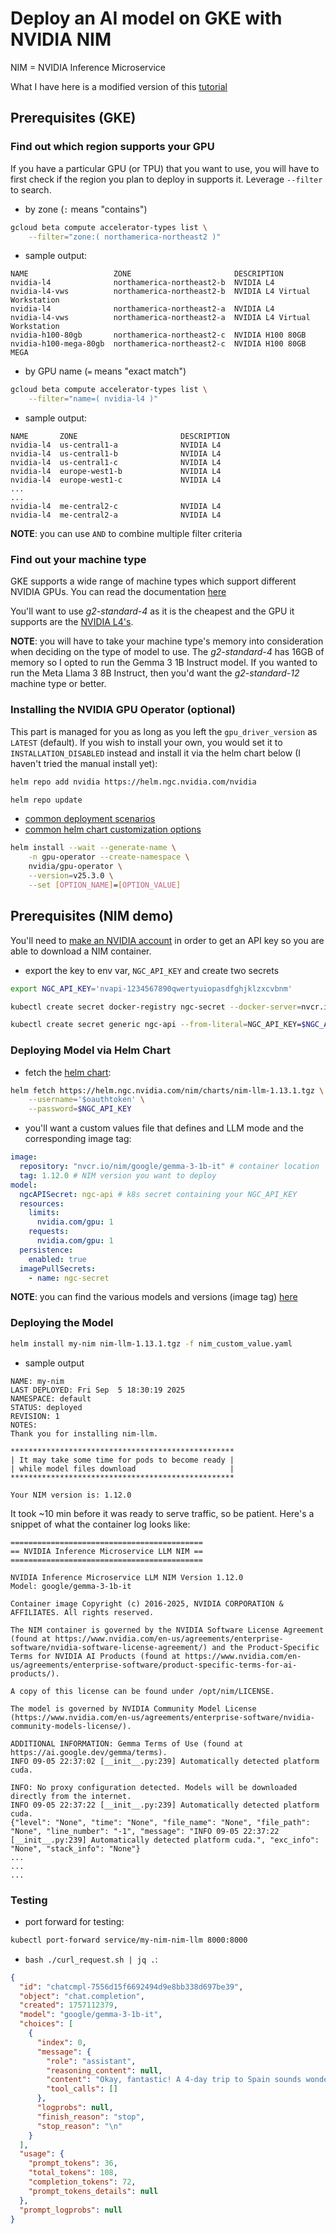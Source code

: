 # Deploy an AI model on GKE with NVIDIA NIM

NIM = NVIDIA Inference Microservice

What I have here is a modified version of this [tutorial](https://docs.nvidia.com/nim/large-language-models/latest/deploy-helm.html)


## Prerequisites (GKE)
### Find out which region supports your GPU
If you have a particular GPU (or TPU) that you want to use, you will have to first check if the region you plan to deploy in supports it. Leverage `--filter` to search.

- by zone (`:` means "contains")
```sh
gcloud beta compute accelerator-types list \
    --filter="zone:( northamerica-northeast2 )"
```
- sample output:
```console
NAME                   ZONE                       DESCRIPTION
nvidia-l4              northamerica-northeast2-b  NVIDIA L4
nvidia-l4-vws          northamerica-northeast2-b  NVIDIA L4 Virtual Workstation
nvidia-l4              northamerica-northeast2-a  NVIDIA L4
nvidia-l4-vws          northamerica-northeast2-a  NVIDIA L4 Virtual Workstation
nvidia-h100-80gb       northamerica-northeast2-c  NVIDIA H100 80GB
nvidia-h100-mega-80gb  northamerica-northeast2-c  NVIDIA H100 80GB MEGA
```

- by GPU name (`=` means "exact match")
```sh
gcloud beta compute accelerator-types list \
    --filter="name=( nvidia-l4 )"
```
- sample output:
```console
NAME       ZONE                       DESCRIPTION
nvidia-l4  us-central1-a              NVIDIA L4
nvidia-l4  us-central1-b              NVIDIA L4
nvidia-l4  us-central1-c              NVIDIA L4
nvidia-l4  europe-west1-b             NVIDIA L4
nvidia-l4  europe-west1-c             NVIDIA L4
...
...
nvidia-l4  me-central2-c              NVIDIA L4
nvidia-l4  me-central2-a              NVIDIA L4
```

**NOTE**: you can use `AND` to combine multiple filter criteria


### Find out your machine type
GKE supports a wide range of machine types which support different NVIDIA GPUs.  You can read the documentation [here](https://cloud.google.com/compute/docs/accelerator-optimized-machines)

You'll want to use *g2-standard-4* as it is the cheapest and the GPU it supports are the [NVIDIA L4's](https://cloud.google.com/compute/docs/gpus#l4-gpus).

**NOTE**: you will have to take your machine type's memory into consideration when deciding on the type of model to use.  The *g2-standard-4* has 16GB of memory so I opted to run the Gemma 3 1B Instruct model. If you wanted to run the Meta Llama 3 8B Instruct, then you'd want the *g2-standard-12* machine type or better.


### Installing the NVIDIA GPU Operator (optional)
This part is managed for you as long as you left the `gpu_driver_version` as `LATEST` (default).  If you wish to install your own, you would set it to `INSTALLATION_DISABLED` instead and install it via the helm chart below (I haven't tried the manual install yet):
```sh
helm repo add nvidia https://helm.ngc.nvidia.com/nvidia

helm repo update
```

- [common deployment scenarios](https://docs.nvidia.com/datacenter/cloud-native/gpu-operator/latest/getting-started.html#common-deployment-scenarios)
- [common helm chart customization options](https://docs.nvidia.com/datacenter/cloud-native/gpu-operator/latest/getting-started.html#common-chart-customization-options)

```sh
helm install --wait --generate-name \
    -n gpu-operator --create-namespace \
    nvidia/gpu-operator \
    --version=v25.3.0 \
    --set [OPTION_NAME]=[OPTION_VALUE]
```


## Prerequisites (NIM demo)
You'll need to [make an NVIDIA account](https://build.nvidia.com/) in order to get an API key so you are able to download a NIM container. 

- export the key to env var, `NGC_API_KEY` and create two secrets 
```sh
export NGC_API_KEY='nvapi-1234567890qwertyuiopasdfghjklzxcvbnm'

kubectl create secret docker-registry ngc-secret --docker-server=nvcr.io --docker-username='$oauthtoken' --docker-password=$NGC_API_KEY

kubectl create secret generic ngc-api --from-literal=NGC_API_KEY=$NGC_API_KEY
```

### Deploying Model via Helm Chart
- fetch the [helm chart](https://catalog.ngc.nvidia.com/orgs/nim/helm-charts/nim-llm):
```sh
helm fetch https://helm.ngc.nvidia.com/nim/charts/nim-llm-1.13.1.tgz \
    --username='$oauthtoken' \
    --password=$NGC_API_KEY
```

- you'll want a custom values file that defines and LLM mode and the corresponding image tag:
```yaml
image:
  repository: "nvcr.io/nim/google/gemma-3-1b-it" # container location
  tag: 1.12.0 # NIM version you want to deploy
model:
  ngcAPISecret: ngc-api # k8s secret containing your NGC_API_KEY
  resources:
    limits:
      nvidia.com/gpu: 1
    requests:
      nvidia.com/gpu: 1
  persistence:
    enabled: true
  imagePullSecrets:
    - name: ngc-secret
```

**NOTE**: you can find the various models and versions (image tag) [here](https://docs.nvidia.com/nim/large-language-models/latest/supported-models.html#optimized-models)


### Deploying the Model
```sh
helm install my-nim nim-llm-1.13.1.tgz -f nim_custom_value.yaml
```

- sample output
```console
NAME: my-nim
LAST DEPLOYED: Fri Sep  5 18:30:19 2025
NAMESPACE: default
STATUS: deployed
REVISION: 1
NOTES:
Thank you for installing nim-llm.

**************************************************
| It may take some time for pods to become ready |
| while model files download                     |
**************************************************

Your NIM version is: 1.12.0
```

It took ~10 min before it was ready to serve traffic, so be patient.  Here's a snippet of what the container log looks like:
```console
===========================================
== NVIDIA Inference Microservice LLM NIM ==
===========================================

NVIDIA Inference Microservice LLM NIM Version 1.12.0
Model: google/gemma-3-1b-it

Container image Copyright (c) 2016-2025, NVIDIA CORPORATION & AFFILIATES. All rights reserved.

The NIM container is governed by the NVIDIA Software License Agreement (found at https://www.nvidia.com/en-us/agreements/enterprise-software/nvidia-software-license-agreement/) and the Product-Specific Terms for NVIDIA AI Products (found at https://www.nvidia.com/en-us/agreements/enterprise-software/product-specific-terms-for-ai-products/).

A copy of this license can be found under /opt/nim/LICENSE.

The model is governed by NVIDIA Community Model License (https://www.nvidia.com/en-us/agreements/enterprise-software/nvidia-community-models-license/).

ADDITIONAL INFORMATION: Gemma Terms of Use (found at https://ai.google.dev/gemma/terms).
INFO 09-05 22:37:02 [__init__.py:239] Automatically detected platform cuda.

INFO: No proxy configuration detected. Models will be downloaded directly from the internet.
INFO 09-05 22:37:22 [__init__.py:239] Automatically detected platform cuda.
{"level": "None", "time": "None", "file_name": "None", "file_path": "None", "line_number": "-1", "message": "INFO 09-05 22:37:22 [__init__.py:239] Automatically detected platform cuda.", "exc_info": "None", "stack_info": "None"}
...
...
...
```

### Testing
- port forward for testing:
```sh
kubectl port-forward service/my-nim-nim-llm 8000:8000
```

- `bash ./curl_request.sh | jq .`:
```json
{
  "id": "chatcmpl-7556d15f6692494d9e8bb338d697be39",
  "object": "chat.completion",
  "created": 1757112379,
  "model": "google/gemma-3-1b-it",
  "choices": [
    {
      "index": 0,
      "message": {
        "role": "assistant",
        "reasoning_content": null,
        "content": "Okay, fantastic! A 4-day trip to Spain sounds wonderful – it’s a really diverse country with so much to offer. To help me create the *perfect* itinerary for you, let’s narrow things down a bit. But first, let’s start with some general ideas and then we can delve deeper based on your interests!",
        "tool_calls": []
      },
      "logprobs": null,
      "finish_reason": "stop",
      "stop_reason": "\n"
    }
  ],
  "usage": {
    "prompt_tokens": 36,
    "total_tokens": 108,
    "completion_tokens": 72,
    "prompt_tokens_details": null
  },
  "prompt_logprobs": null
}
```
